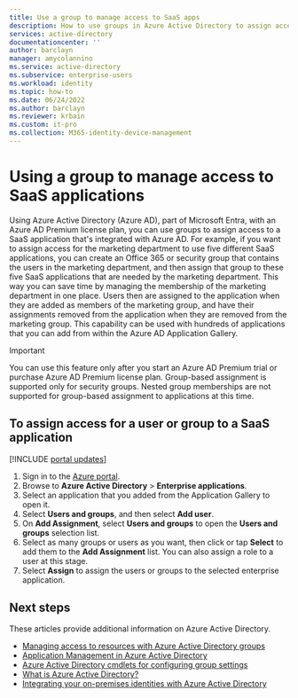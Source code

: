 ```yaml
---
title: Use a group to manage access to SaaS apps
description: How to use groups in Azure Active Directory to assign access to SaaS applications that are integrated with Azure Active Directory.
services: active-directory
documentationcenter: ''
author: barclayn
manager: amycolannino
ms.service: active-directory
ms.subservice: enterprise-users
ms.workload: identity
ms.topic: how-to
ms.date: 06/24/2022
ms.author: barclayn
ms.reviewer: krbain
ms.custom: it-pro
ms.collection: M365-identity-device-management
---
```

# Using a group to manage access to SaaS applications

Using Azure Active Directory (Azure AD), part of Microsoft Entra, with an Azure AD Premium license plan, you can use groups to assign access to a SaaS application that's integrated with Azure AD. For example, if you want to assign access for the marketing department to use five different SaaS applications, you can create an Office 365 or security group that contains the users in the marketing department, and then assign that group to these five SaaS applications that are needed by the marketing department. This way you can save time by managing the membership of the marketing department in one place. Users then are assigned to the application when they are added as members of the marketing group, and have their assignments removed from the application when they are removed from the marketing group. This capability can be used with hundreds of applications that you can add from within the Azure AD Application Gallery.

> [!IMPORTANT]
> You can use this feature only after you start an Azure AD Premium trial or purchase Azure AD Premium license plan.
> Group-based assignment is supported only for security groups.
> Nested group memberships are not supported for group-based assignment to applications at this time.

## To assign access for a user or group to a SaaS application

[!INCLUDE [portal updates](~/articles/active-directory/includes/portal-update.md)]

1. Sign in to the [Azure portal](https://portal.azure.com).
1. Browse to **Azure Active Directory** > **Enterprise applications**.
1. Select an application that you added from the Application Gallery to open it.
1. Select **Users and groups**, and then select **Add user**.
1. On **Add Assignment**, select **Users and groups** to open the **Users and groups** selection list.
1. Select as many groups or users as you want, then click or tap **Select** to add them to the **Add Assignment** list. You can also assign a role to a user at this stage.
1. Select **Assign** to assign the users or groups to the selected enterprise application.

## Next steps
These articles provide additional information on Azure Active Directory.

* [Managing access to resources with Azure Active Directory groups](../fundamentals/concept-learn-about-groups.md)
* [Application Management in Azure Active Directory](../manage-apps/what-is-application-management.md)
* [Azure Active Directory cmdlets for configuring group settings](../enterprise-users/groups-settings-cmdlets.md)
* [What is Azure Active Directory?](../fundamentals/whatis.md)
* [Integrating your on-premises identities with Azure Active Directory](../hybrid/whatis-hybrid-identity.md)
